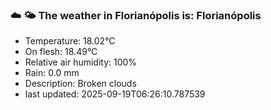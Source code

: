 ### ☁️ 🌤️  The weather in Florianópolis is: Florianópolis

- Temperature: 18.02°C
- On flesh: 18.49°C
- Relative air humidity: 100%
- Rain: 0.0 mm
- Description: Broken clouds
- last updated: 2025-09-19T06:26:10.787539
